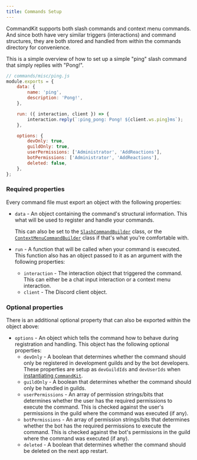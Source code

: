 ```yaml
---
title: Commands Setup
---
```


CommandKit supports both slash commands and context menu commands. And since both have very similar triggers (interactions) and command structures, they are both stored and handled from within the commands directory for convenience.

This is a simple overview of how to set up a simple "ping" slash command that simply replies with "Pong!".

```js
// commands/misc/ping.js
module.exports = {
    data: {
        name: 'ping',
        description: 'Pong!',
    },

    run: ({ interaction, client }) => {
        interaction.reply(`:ping_pong: Pong! ${client.ws.ping}ms`);
    },

    options: {
        devOnly: true,
        guildOnly: true,
        userPermissions: ['Administrator', 'AddReactions'],
        botPermissions: ['Administrator', 'AddReactions'],
        deleted: false,
    },
};
```

### Required properties

Every command file must export an object with the following properties:

-   `data` - An object containing the command's structural information. This what will be used to register and handle your commands.

    This can also be set to the [`SlashCommandBuilder`](https://discord.js.org/docs/packages/builders/0.16.0/SlashCommandBuilder:Class) class, or the [`ContextMenuCommandBuilder`](https://discord.js.org/docs/packages/builders/0.16.0/ContextMenuCommandBuilder:Class) class if that's what you're comfortable with.

-   `run` - A function that will be called when your command is executed. This function also has an object passed to it as an argument with the following properties:
    -   `interaction` - The interaction object that triggered the command. This can either be a chat input interaction or a context menu interaction.
    -   `client` - The Discord client object.

### Optional properties

There is an additional optional property that can also be exported within the object above:

-   `options` - An object which tells the command how to behave during registration and handling. This object has the following optional properties:
    -   `devOnly` - A boolean that determines whether the command should only be registered in development guilds and by the bot developers. These properties are setup as `devGuildIds` and `devUserIds` when [instantiating `CommandKit`](/guides/commandkit-setup/).
    -   `guildOnly` - A boolean that determines whether the command should only be handled in guilds.
    -   `userPermissions` - An array of permission strings/bits that determines whether the user has the required permissions to execute the command. This is checked against the user's permissions in the guild where the command was executed (if any).
    -   `botPermissions` - An array of permission strings/bits that determines whether the bot has the required permissions to execute the command. This is checked against the bot's permissions in the guild where the command was executed (if any).
    -   `deleted` - A boolean that determines whether the command should be deleted on the next app restart.
